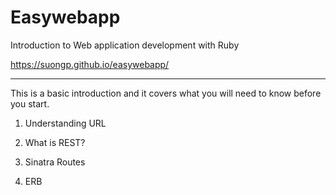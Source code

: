 # Easywebapp

Introduction to Web application development with Ruby

https://suongp.github.io/easywebapp/

*** *** *** *** *** *** *** *** *** *** *** ***

This is a basic introduction and it covers what you will need to know before you start.

1. Understanding URL

2. What is REST?

3. Sinatra Routes

4. ERB


